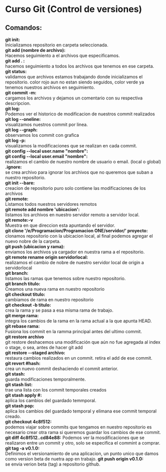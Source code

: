 # Curso Git (Control de versiones)

## Comandos:
**git init:**  
Inicializamos repositorio en carpeta seleccionada.  
**git add (nombre de archivo):**  
Hacemos seguimiento a el archivos que especificamos.   
**git add . :**    
hacemos seguimiento a todos los archivos que tenemos en ese carpeta.  
**git status:**  
validamos que archivos estamos trabajando donde inicializamos el repositorio. color rojo aun no estan siendo seguidos, color verde ya tenemos nuestros archivos en seguimiento.  
**git commit -m:**  
cargamos los archivos y dejamos un comentario con su respectiva descripcion.  
**git log:**  
Podemos ver el historico de modificacion de nuestros commit realizados  
**git log --oneline:**  
visualizamos nuestros commit por linea.  
**git log --graph:**  
observamos los commit con grafica   
**git log -p:**  
visualizamos la modificaciones que se realizan en cada commit.     
**git config --local user.name "nombre":**  
**git config --local user.email "nombre":**  
realizamos el cambio de nuestro nombre de usuario o email. (local o global)  
**.ignore:**  
se crea archivo para ignorar los archivos que no queremos que suban a nuestro repositorio.  
**git init --bare:**    
creacion de repositorio puro solo contiene las modificaciones de los archivos  
**git remote:**  
Listamos todos nuestros servidores remotos    
**git remote add nombre 'ubicacion':**  
listamos los archivos en nuestro servidor remoto a servidor local.  
**git remote:-v**  
Muestra en que direccion esta apuntando el servidor.  
**git clone '/e/Programacion/Programacion ONE/servidor/' proyecto:**   
clonamos repositorio con la ubicacion local, al final podemos agregar el nuevo nobre de la carpeta.  
**git push (ubicacion y rama):**  
enviamos los archivos ya cargador en nuestra rama a el repositorio.  
**git remote rename origin servidorlocal:**  
realizamos el cambio de nobre de nuestro servidor local de origin a servidorlocal  
**git branch:**  
listamos las ramas que tenemos sobre nuestro repositorio.  
**git branch titulo:**  
Creamos una nueva rama en nuestro repositorio  
**git checkout titulo:**  
cambiamos de rama en nuestro repositorio  
**git checkout -b titulo:**  
crea la rama y se pasa a esa misma rama de trabajo.  
**git merge rama:**  
integra los cambios de la rama en la rama actual a la que apunta HEAD.  
**git rebase rama:**  
Fusiona los commit en la ramma principal antes del ultimo commit.  
**git restore archivo**    
git restore deshacemos una modificación que aún no fue agregada al index o stage, o sea, antes de hacer git add   
**git restore --staged archivo:**  
restaura cambios realizados en un commit. retira el add de ese commit.  
**git revert #hash:**  
crea un nuevo commit deshaciendo el commit anterior.  
**git stash:**  
guarda modificaciones temporalmente.  
**git stash list:**  
trae una lista con los commit temporales creados  
**git stash apply #:**  
aplica los cambios del guardado temmporal.  
**git stash pop:**  
aplica los cambios del guardado temporal y elimana ese commit temporal creado.  
**git checkout 4c8f512:**  
podemos viajar sobre commits que tengamos en nuestro repositorio es necesario crear otra rama si queremos guardar los cambios de ese commit.  
**git diff 4c8f512..cd84e88:**
Podemos ver la mosdificaciones que se realizaron entre un commit y otro, solo se especifica el commint a comprar.  
**git tag -a v0.1.0:**  
Definimos el versionamiento de una aplicacion, un punto unico que damos como version beta de nuetra app en trabajo.
**git push origin v0.1.0:**  
se envia verion beta (tag) a repositorio github.





















